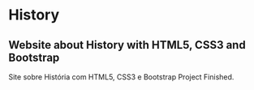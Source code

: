 # History
Website about History with HTML5, CSS3 and Bootstrap
-----------------------------------------------------
Site sobre História com HTML5, CSS3 e Bootstrap
Project Finished.
